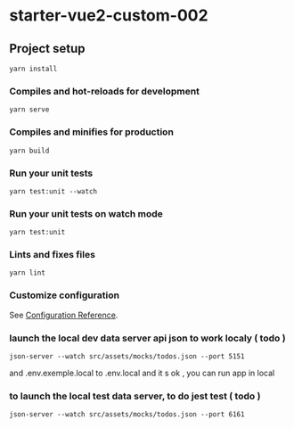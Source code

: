 # starter-vue2-custom-002

## Project setup

```
yarn install
```

### Compiles and hot-reloads for development

```
yarn serve
```

### Compiles and minifies for production

```
yarn build
```

### Run your unit tests

```
yarn test:unit --watch
```

### Run your unit tests on watch mode

```
yarn test:unit
```

### Lints and fixes files

```
yarn lint
```

### Customize configuration

See [Configuration Reference](https://cli.vuejs.org/config/).

### launch the local dev data server api json to work localy ( todo )

```
json-server --watch src/assets/mocks/todos.json --port 5151
```

and .env.exemple.local to .env.local and it s ok , you can run app in local

### to launch the local test data server, to do jest test ( todo )

```
json-server --watch src/assets/mocks/todos.json --port 6161
```
